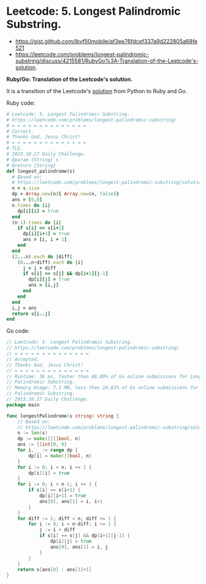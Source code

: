 # Leetcode: 5. Longest Palindromic Substring.

- https://gist.github.com/lbvf50mobile/af3ee76fdcef337a9d222805a68fe521
- https://leetcode.com/problems/longest-palindromic-substring/discuss/4215581/RubyGo%3A-Translation-of-the-Leetcode's-solution.

**Ruby/Go: Translation of the Leetcode's solution.**

It is a transltion of the Leetcode's [solution](https://leetcode.com/problems/longest-palindromic-substring/solution/) from Python to Ruby and Go.

Ruby code:
```Ruby
# Leetcode: 5. Longest Palindromic Substring.
# https://leetcode.com/problems/longest-palindromic-substring/
# = = = = = = = = = = = = = =
# Correct.
# Thanks God, Jesus Christ!
# = = = = = = = = = = = = = =
# TLE.
# 2023.10.27 Daily Challenge.
# @param {String} s
# @return {String}
def longest_palindrome(s)
  # Based on:
  # https://leetcode.com/problems/longest-palindromic-substring/solution/
  n = s.size
  dp = Array.new(n){ Array.new(n, false)}
  ans = [0,0]
  n.times do |i|
    dp[i][i] = true
  end
  (n-1).times do |i|
    if s[i] == s[i+1]
      dp[i][i+1] = true
      ans = [i, i + 1]
    end
  end
  (2...n).each do |diff|
    (0...n-diff).each do |i|
      j = i + diff
      if s[i] == s[j] && dp[i+1][j-1]
        dp[i][j] = true
        ans = [i,j]
      end
    end
  end
  i,j = ans
  return s[i..j]
end
```

Go code:
```Go
// Leetcode: 5. Longest Palindromic Substring.
// https://leetcode.com/problems/longest-palindromic-substring/
// = = = = = = = = = = = = = =
// Accepted.
// Thanks God, Jesus Christ!
// = = = = = = = = = = = = = =
// Runtime: 36 ms, faster than 48.09% of Go online submissions for Longest
// Palindromic Substring.
// Memory Usage: 7.3 MB, less than 24.81% of Go online submissions for Longest
// Palindromic Substring.
// 2023.10.27 Daily Challenge.
package main

func longestPalindrome(s string) string {
	// Based on:
	// https://leetcode.com/problems/longest-palindromic-substring/solution/
	n := len(s)
	dp := make([][]bool, n)
	ans := []int{0, 0}
	for i, _ := range dp {
		dp[i] = make([]bool, n)
	}
	for i := 0; i < n; i += 1 {
		dp[i][i] = true
	}
	for i := 0; i < n-1; i += 1 {
		if s[i] == s[i+1] {
			dp[i][i+1] = true
			ans[0], ans[1] = i, i+1
		}
	}
	for diff := 2; diff < n; diff += 1 {
		for i := 0; i < n-diff; i += 1 {
			j := i + diff
			if s[i] == s[j] && dp[i+1][j-1] {
				dp[i][j] = true
				ans[0], ans[1] = i, j
			}
		}
	}
	return s[ans[0] : ans[1]+1]
}
```

